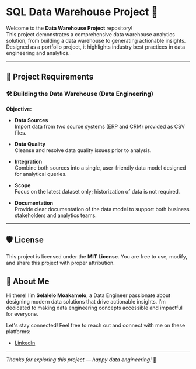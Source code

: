 # SQL Data Warehouse Project 🚀

Welcome to the **Data Warehouse Project** repository!  
This project demonstrates a comprehensive data warehouse analytics solution, from building a data warehouse to generating actionable insights. Designed as a portfolio project, it highlights industry best practices in data engineering and analytics.

---

## 🚀 Project Requirements

### 🛠️ Building the Data Warehouse (Data Engineering)

**Objective:**

- **Data Sources**  
  Import data from two source systems (ERP and CRM) provided as CSV files.

- **Data Quality**  
  Cleanse and resolve data quality issues prior to analysis.

- **Integration**  
  Combine both sources into a single, user-friendly data model designed for analytical queries.

- **Scope**  
  Focus on the latest dataset only; historization of data is not required.

- **Documentation**  
  Provide clear documentation of the data model to support both business stakeholders and analytics teams.

---
## 🛡️ License

This project is licensed under the **MIT License**. You are free to use, modify, and share this project with proper attribution.


## 🌟 About Me

Hi there! I’m **Selalelo Moakamelo**, a Data Engineer passionate about designing modern data solutions that drive actionable insights. I’m dedicated to making data engineering concepts accessible and impactful for everyone.

Let's stay connected! Feel free to reach out and connect with me on these platforms:
  
- [LinkedIn](https://www.linkedin.com/in/selalelo-moakamelo-35b57719a)

---

*Thanks for exploring this project — happy data engineering!* 🚀


